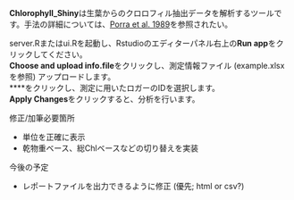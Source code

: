 **Chlorophyll_Shiny**は生葉からのクロロフィル抽出データを解析するツールです。手法の詳細については、[Porra et al. 1989](http://www.sciencedirect.com/science/article/pii/S0005272889803470)を参照されたい。  

   
server.Rまたはui.Rを起動し、Rstudioのエディターパネル右上の**Run app**をクリックしてください。  
**Choose and upload info.file**をクリックし、測定情報ファイル (example.xlsxを参照) アップロードします。  
****をクリックし、測定に用いたロガーのIDを選択します。  
**Apply Changes**をクリックすると、分析を行います。  

修正/加筆必要箇所  
* 単位を正確に表示  
* 乾物重ベース、総Chlベースなどの切り替えを実装 

今後の予定
* レポートファイルを出力できるように修正 (優先; html or csv?)  